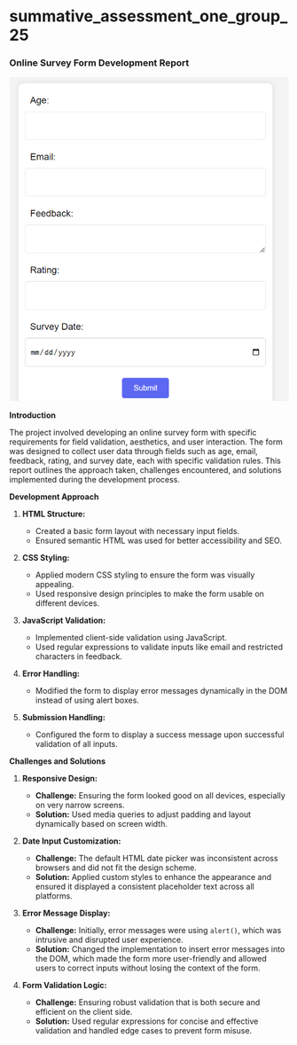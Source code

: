 # summative_assessment_one_group_25

### Online Survey Form Development Report

![Online Survey Form Preview](Preview.png)

**Introduction**

The project involved developing an online survey form with specific requirements for field validation, aesthetics, and user interaction. The form was designed to collect user data through fields such as age, email, feedback, rating, and survey date, each with specific validation rules. This report outlines the approach taken, challenges encountered, and solutions implemented during the development process.

**Development Approach**

1. **HTML Structure:**

   - Created a basic form layout with necessary input fields.
   - Ensured semantic HTML was used for better accessibility and SEO.

2. **CSS Styling:**

   - Applied modern CSS styling to ensure the form was visually appealing.
   - Used responsive design principles to make the form usable on different devices.

3. **JavaScript Validation:**

   - Implemented client-side validation using JavaScript.
   - Used regular expressions to validate inputs like email and restricted characters in feedback.

4. **Error Handling:**

   - Modified the form to display error messages dynamically in the DOM instead of using alert boxes.

5. **Submission Handling:**
   - Configured the form to display a success message upon successful validation of all inputs.

**Challenges and Solutions**

1. **Responsive Design:**

   - **Challenge:** Ensuring the form looked good on all devices, especially on very narrow screens.
   - **Solution:** Used media queries to adjust padding and layout dynamically based on screen width.

2. **Date Input Customization:**

   - **Challenge:** The default HTML date picker was inconsistent across browsers and did not fit the design scheme.
   - **Solution:** Applied custom styles to enhance the appearance and ensured it displayed a consistent placeholder text across all platforms.

3. **Error Message Display:**

   - **Challenge:** Initially, error messages were using `alert()`, which was intrusive and disrupted user experience.
   - **Solution:** Changed the implementation to insert error messages into the DOM, which made the form more user-friendly and allowed users to correct inputs without losing the context of the form.

4. **Form Validation Logic:**
   - **Challenge:** Ensuring robust validation that is both secure and efficient on the client side.
   - **Solution:** Used regular expressions for concise and effective validation and handled edge cases to prevent form misuse.
